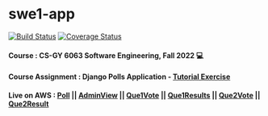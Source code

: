 # swe1-app

[![Build Status](https://app.travis-ci.com/Pooja-Codes/swe1-app.svg?branch=main)](https://app.travis-ci.com/Pooja-Codes/swe1-app)
[![Coverage Status](https://coveralls.io/repos/github/Pooja-Codes/swe1-app/badge.svg?branch=main)](https://coveralls.io/github/Pooja-Codes/swe1-app?branch=main)

#### Course : CS-GY 6063 Software Engineering, Fall 2022 💻
#### Course Assignment : Django Polls Application - [Tutorial Exercise](https://docs.djangoproject.com/en/4.1/intro/tutorial01/) 
#### Live on AWS : [Poll](http://django-env.eba-vu973npu.us-west-2.elasticbeanstalk.com/) || [AdminView](http://django-env.eba-vu973npu.us-west-2.elasticbeanstalk.com/admin/) || [Que1Vote](http://django-env.eba-vu973npu.us-west-2.elasticbeanstalk.com/1/) || [Que1Results](http://django-env.eba-vu973npu.us-west-2.elasticbeanstalk.com/1/results/) || [Que2Vote](http://django-env.eba-vu973npu.us-west-2.elasticbeanstalk.com/2/) || [Que2Result](http://django-env.eba-vu973npu.us-west-2.elasticbeanstalk.com/2/results/)
